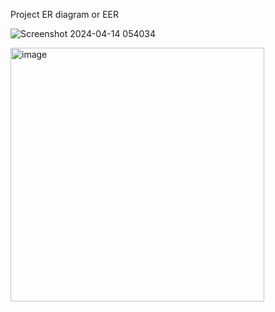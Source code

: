 Project ER diagram or EER

![Screenshot 2024-04-14 054034](https://github.com/paulBit3/Java-Week9-Assignment--PromineoTech-DB-Development--MySQL-JDBC/assets/43505777/ef943885-b12b-4cd0-b0a0-d7e2fea86a56)


<img width="406" alt="image" src="https://github.com/paulBit3/Java-Week9-Assignment--PromineoTech-DB-Development--MySQL-JDBC/assets/43505777/ee9e6998-d1b7-4553-b5e4-119d571199e1">

